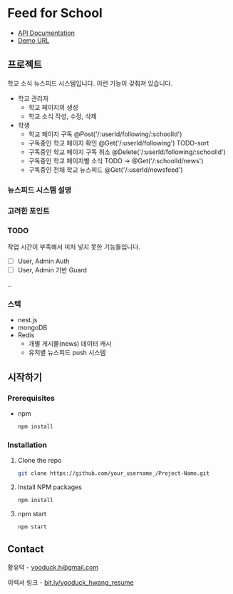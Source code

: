 # Feed for School

- [API Documentation]()
- [Demo URL]()

## 프로젝트

학교 소식 뉴스피드 시스템입니다. 이런 기능이 갖춰져 있습니다.

- 학교 관리자
  - 학교 페이지의 생성
  - 학교 소식 작성, 수정, 삭제
- 학생
  - 학교 페이지 구독 @Post('/:userId/following/:schoolId')
  - 구독중인 학교 페이지 확인 @Get('/:userId/following') TODO-sort
  - 구독중인 학교 페이지 구독 취소 @Delete('/:userId/following/:schoolId')
  - 구독중인 학교 페이지별 소식 TODO -> @Get('/:schoolId/news')
  - 구독중인 전체 학교 뉴스피드 @Get('/:userId/newsfeed')

### 뉴스피드 시스템 설명

### 고려한 포인트

### TODO

작업 시간이 부족해서 미처 넣지 못한 기능들입니다.

- [ ] User, Admin Auth
- [ ] User, Admin 기반 Guard

..

### 스택

- nest.js
- mongoDB
- Redis
  - 개별 게시물(news) 데이터 캐시
  - 유저별 뉴스피드 push 시스템

## 시작하기

### Prerequisites

- npm
  ```sh
  npm install
  ```

### Installation

1. Clone the repo
   ```sh
   git clone https://github.com/your_username_/Project-Name.git
   ```
2. Install NPM packages
   ```sh
   npm install
   ```
3. npm start
   ```js
   npm start
   ```

## Contact

황유덕 - yooduck.h@gmail.com

이력서 링크 - [bit.ly/yooduck_hwang_resume](bit.ly/yooduck_hwang_resume)
